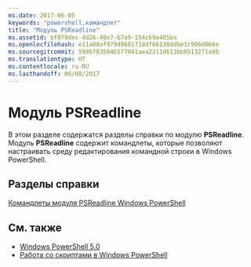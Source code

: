 ```yaml
---
ms.date: 2017-06-05
keywords: "powershell,командлет"
title: "Модуль PSReadline"
ms.assetid: bf079dec-4d26-40e7-b7a9-154c69e485ba
ms.openlocfilehash: e11a00af979d968171ddf66138ddbe1c906d066e
ms.sourcegitcommit: 598b7835046577841aea2211d613bb8513271a8b
ms.translationtype: HT
ms.contentlocale: ru-RU
ms.lasthandoff: 06/08/2017
---
```

# <a name="psreadline-module"></a>Модуль PSReadline
В этом разделе содержатся разделы справки по модулю **PSReadline**. Модуль **PSReadline** содержит командлеты, которые позволяют настраивать среду редактирования командной строки в Windows PowerShell.

## <a name="help-topics"></a>Разделы справки
[Командлеты модуля PSReadline Windows PowerShell](https://technet.microsoft.com/en-us/library/ed48e832-95f9-4577-bf56-a7e5aa9630ba)

## <a name="see-also"></a>См. также
- [Windows PowerShell 5.0](Windows-PowerShell-5.0.md)
- [Работа со скриптами в Windows PowerShell](../../getting-started/fundamental/Scripting-with-Windows-PowerShell.md)

